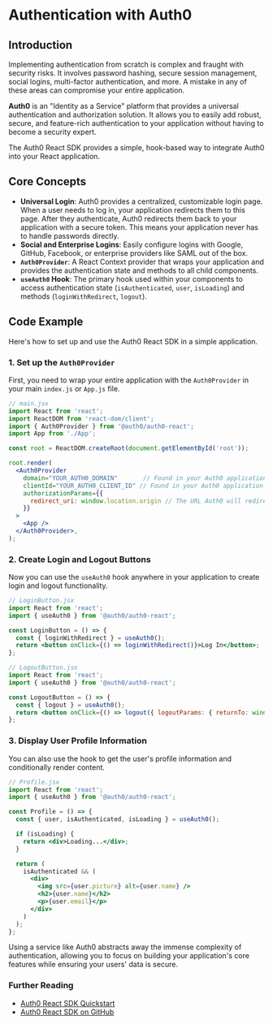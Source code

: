 # Authentication with Auth0

## Introduction

Implementing authentication from scratch is complex and fraught with security risks. It involves password hashing, secure session management, social logins, multi-factor authentication, and more. A mistake in any of these areas can compromise your entire application.

**Auth0** is an "Identity as a Service" platform that provides a universal authentication and authorization solution. It allows you to easily add robust, secure, and feature-rich authentication to your application without having to become a security expert.

The Auth0 React SDK provides a simple, hook-based way to integrate Auth0 into your React application.

## Core Concepts

*   **Universal Login**: Auth0 provides a centralized, customizable login page. When a user needs to log in, your application redirects them to this page. After they authenticate, Auth0 redirects them back to your application with a secure token. This means your application never has to handle passwords directly.
*   **Social and Enterprise Logins**: Easily configure logins with Google, GitHub, Facebook, or enterprise providers like SAML out of the box.
*   **`Auth0Provider`**: A React Context provider that wraps your application and provides the authentication state and methods to all child components.
*   **`useAuth0` Hook**: The primary hook used within your components to access authentication state (`isAuthenticated`, `user`, `isLoading`) and methods (`loginWithRedirect`, `logout`).

## Code Example

Here's how to set up and use the Auth0 React SDK in a simple application.

### 1. Set up the `Auth0Provider`
First, you need to wrap your entire application with the `Auth0Provider` in your main `index.js` or `App.js` file.

```jsx
// main.jsx
import React from 'react';
import ReactDOM from 'react-dom/client';
import { Auth0Provider } from '@auth0/auth0-react';
import App from './App';

const root = ReactDOM.createRoot(document.getElementById('root'));

root.render(
  <Auth0Provider
    domain="YOUR_AUTH0_DOMAIN"       // Found in your Auth0 application settings
    clientId="YOUR_AUTH0_CLIENT_ID" // Found in your Auth0 application settings
    authorizationParams={{
      redirect_uri: window.location.origin // The URL Auth0 will redirect to after login
    }}
  >
    <App />
  </Auth0Provider>,
);
```

### 2. Create Login and Logout Buttons
Now you can use the `useAuth0` hook anywhere in your application to create login and logout functionality.

```jsx
// LoginButton.jsx
import React from 'react';
import { useAuth0 } from '@auth0/auth0-react';

const LoginButton = () => {
  const { loginWithRedirect } = useAuth0();
  return <button onClick={() => loginWithRedirect()}>Log In</button>;
};

// LogoutButton.jsx
import React from 'react';
import { useAuth0 } from '@auth0/auth0-react';

const LogoutButton = () => {
  const { logout } = useAuth0();
  return <button onClick={() => logout({ logoutParams: { returnTo: window.location.origin } })}>Log Out</button>;
};
```

### 3. Display User Profile Information
You can also use the hook to get the user's profile information and conditionally render content.

```jsx
// Profile.jsx
import React from 'react';
import { useAuth0 } from '@auth0/auth0-react';

const Profile = () => {
  const { user, isAuthenticated, isLoading } = useAuth0();

  if (isLoading) {
    return <div>Loading...</div>;
  }

  return (
    isAuthenticated && (
      <div>
        <img src={user.picture} alt={user.name} />
        <h2>{user.name}</h2>
        <p>{user.email}</p>
      </div>
    )
  );
};
```

Using a service like Auth0 abstracts away the immense complexity of authentication, allowing you to focus on building your application's core features while ensuring your users' data is secure.

<div class="further-reading">
<h3>Further Reading</h3>
<ul>
  <li><a href="https://auth0.com/docs/quickstart/spa/react/01-login" target="_blank" rel="noopener noreferrer">Auth0 React SDK Quickstart</a></li>
  <li><a href="https://github.com/auth0/auth0-react" target="_blank" rel="noopener noreferrer">Auth0 React SDK on GitHub</a></li>
</ul>
</div>